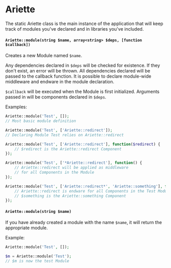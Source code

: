 # Ariette

The static Ariette class is the main instance of the application that will keep
track of modules you've declared and in libraries you've included.

#### `Ariette::module(string $name, array<string> $deps, [function $callback])`

Creates a new Module named `$name`.

Any dependencies declared in `$deps` will be checked for existence. If they
don't exist, an error will be thrown. All dependencies declared will be passed
to the callback function. It is possible to declare module-wide middleware and
endware in the module declaration.

`$callback` will be executed when the Module is first initialized. Arguments
passed in will be components declared in `$deps`.

Examples:

```php
Ariette::module('Test', []);
// Most basic module definition
```

```php
Ariette::module('Test', ['Ariette::redirect']);
// Declaring Module Test relies on Ariette::redirect
```

```php
Ariette::module('Test', ['Ariette::redirect'], function($redirect) {
    // $redirect is the Ariette::redirect Component
});
```

```php
Ariette::module('Test', ['*Ariette::redirect'], function() {
    // Ariette::redirect will be applied as middleware
    // for all Components in the Module
});
```

```php
Ariette::module('Test', ['Ariette::redirect*', 'Ariette::something'], function($something) {
    // Ariette::redirect is endware for all Components in the Test Module
    // $something is the Ariette::something Component
});
```

#### `Ariette::module(string $name)`

If you have already created a module with the name `$name`, it will return the
appropriate module.

Example:

```php
Ariette::module('Test', []);

$m = Ariette::module('Test');
// $m is now the test Module
```
